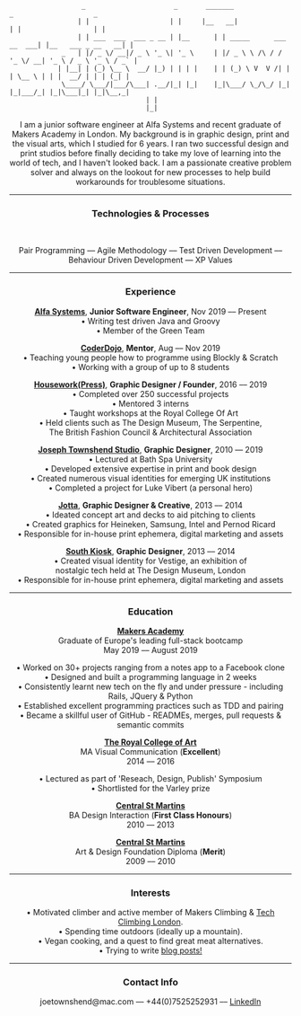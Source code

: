 ``` 
                  _                      _       _______                      _                    _ 
                 | |                    | |     |__   __|                    | |                  | |
                 | | ___  ___  ___ _ __ | |__      | | _____      ___ __  ___| |__   ___ _ __   __| |
             _   | |/ _ \/ __|/ _ \ '_ \| '_ \     | |/ _ \ \ /\ / / '_ \/ __| '_ \ / _ \ '_ \ / _` |
            | |__| | (_) \__ \  __/ |_) | | | |    | | (_) \ V  V /| | | \__ \ | | |  __/ | | | (_| |
             \____/ \___/|___/\___| .__/|_| |_|    |_|\___/ \_/\_/ |_| |_|___/_| |_|\___|_| |_|\__,_|
                                  | |                                                                
                                  |_|                                                                
```

<p align="center">I am a junior software engineer at Alfa Systems and recent graduate of Makers Academy in London. My background is in graphic design, print and the visual arts, which I studied for 6 years. I ran two successful design and print studios before finally deciding to take my love of learning into the world of tech, and I haven't looked back. I am a passionate creative problem solver and always on the lookout for new processes to help build workarounds for troublesome situations.</p>

------

**<h3 align="center">Technologies & Processes</h3>**

<p align="center"> <a href="https://sourcerer.io/josephtownshend"><img src="https://img.shields.io/badge/JavaScript-447%20commits-orange.svg" alt=""></a> <a href="https://sourcerer.io/josephtownshend"><img src="https://img.shields.io/badge/Ruby-328%20commits-orange.svg" alt=""></a> <a href="https://sourcerer.io/josephtownshend"><img src="https://img.shields.io/badge/Java-177%20commits-orange.svg" alt=""></a> <a href="https://sourcerer.io/josephtownshend"><img src="https://img.shields.io/badge/Python-120%20commits-orange.svg" alt=""></a></p>

<p align="center">Pair Programming –– Agile Methodology –– Test Driven Development –– Behaviour Driven Development –– XP Values</p>

------

**<h3 align="center">Experience</h3>**

**<p align="center"><a href="https://www.alfasystems.com/eu/" target="blank">Alfa Systems</a>**, **Junior Software Engineer**, Nov 2019 ––  Present<br>
          • Writing test driven Java and Groovy<br>
          • Member of the Green Team</p>  

**<p align="center"><a href="https://coderdojo.com/" target="blank">CoderDojo</a>**, **Mentor**, Aug –– Nov 2019<br>
          • Teaching young people how to programme using Blockly & Scratch<br>
          • Working with a group of up to 8 students</p>   

**<p align="center"><a href="http://www.housework.press" target="blank">Housework(Press)</a>**, **Graphic Designer / Founder**, 2016 –– 2019<br>
          • Completed over 250 successful projects<br>
          • Mentored 3 interns<br>
          • Taught workshops at the Royal College Of Art<br>
          • Held clients such as The Design Museum, The Serpentine, <br>The British Fashion Council & Architectural Association</p></p>

**<p align="center"><a href="http://www.joe-t.com" target="blank">Joseph Townshend Studio</a>**, **Graphic Designer**, 2010 –– 2019<br>
          • Lectured at Bath Spa University<br>
          • Developed extensive expertise in print and book design<br>
          • Created numerous visual identities for emerging UK institutions<br>
          • Completed a project for Luke Vibert (a personal hero)</p>  

**<p align="center"><a href="http://www.jotta.com" target="blank">Jotta</a>**, **Graphic Designer & Creative**, 2013 –– 2014<br>
          • Ideated concept art and decks to aid pitching to clients<br>
          • Created graphics for Heineken, Samsung, Intel and Pernod Ricard<br>
          • Responsible for in-house print ephemera, digital marketing and assets</p>


**<p align="center"><a href="http://www.southkiosk.com" target="blank">South Kiosk</a>**, **Graphic Designer**, 2013 –– 2014<br>
          • Created visual identity for Vestige, an exhibition of <br>nostalgic tech held at The Design Museum, London <br>
          • Responsible for in-house print ephemera, digital marketing and assets</p>
          
-------

**<h3 align="center">Education</h3>**

**<p align="center"><a href="https://www.makers.tech/" target="blank">Makers Academy</a>**<br>Graduate of Europe's leading full-stack bootcamp<br>May 2019 –– August 2019</p>

<p align="center">• Worked on 30+ projects ranging from a notes app to a Facebook clone <br> 
          • Designed and built a programming language in 2 weeks <br> 
          • Consistently learnt new tech on the fly and under pressure - including Rails, JQuery & Python<br> 
          • Established excellent programming practices such as TDD and pairing<br>        
          • Became a skillful user of GitHub - READMEs, merges, pull requests & semantic commits</p>

**<p align="center"><a href="https://www.rca.ac.uk/" target="blank">The Royal College of Art</a>**<br>MA Visual Communication (**Excellent**)<br>2014 –– 2016</p>
  <p align="center">• Lectured as part of 'Reseach, Design, Publish' Symposium<br>
  • Shortlisted for the Varley prize</p>

**<p align="center"><a href="https://www.arts.ac.uk/colleges/central-saint-martins" target="blank">Central St Martins</a>**<br>BA Design Interaction (**First Class Honours**)<br>2010 –– 2013</p>

**<p align="center"><a href="https://www.arts.ac.uk/colleges/central-saint-martins" target="blank">Central St Martins</a>**<br>Art & Design Foundation Diploma (**Merit**)<br>2009 –– 2010</p>

------

**<h3 align="center">Interests</h3>**

<p align="center">• Motivated climber and active member of Makers Climbing & <a href="https://www.meetup.com/Tech-Climbing-London/" target="blank">Tech Climbing London</a>.<br>• Spending time outdoors (ideally up a mountain).<br>• Vegan cooking, and a quest to find great meat alternatives.<br>• Trying to write <a href="https://medium.com/@joetownshend1" target="blank">blog posts!</a></p>

------

**<h3 align="center">Contact Info</h3>**

<p align="center"> joetownshend@mac.com –– +44(0)7525252931 –– <a href="https://www.linkedin.com/in/joseph-townshend-934570182/" target="blank">LinkedIn</a></p>
